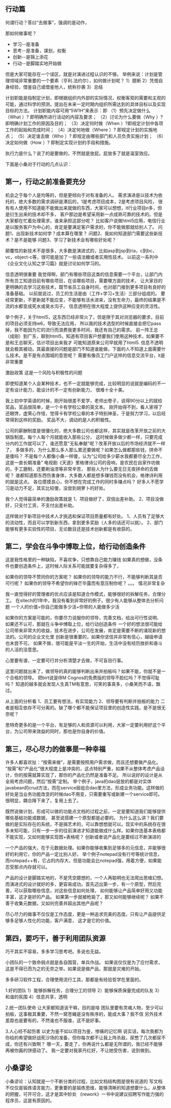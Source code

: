 ## 行动篇

何谓行动？答曰“去做事”，强调的是动作，

那如何做事呢？

- 学习--是准备
- 思考--是准备，谋划，权衡
- 创新--是锦上添花
- 行动--是脚踏实地开始做

但是大家可能存在一个误区，就是对演进过程认识的不够。
举例来说：计划是管理领域非常重要的一个要素（亨利.法约尔），如何做计划呢？
1）臆断
2）凭借自身经验，借鉴自己或借鉴他人，统称抄袭
3）总结

计划职能是指制定计划，即根据组织内外部的实际情况，权衡客观的需要和主观的可能，通过科学的预测，提出在未来一定时期内组织所需达到的具体目标以及实现目标的方法。
计划职能内容可用“5W1H”来表示：即
（1）预先决定做什么（What ）? 即明确所进行活动的内容及要求；
（2）讨论为什么要做（Why ）?即明确计划工作的原因及目的；
（3）决定何时做（When ）?即规定计划中各项工作的起始和完成时间；
（4）决定何地做（Where ）? 即规定计划的实施地点；
（5）决定谁去做（Who ）? 即规定由哪些部门和人员负责实施计划；
（6）决定如何做（How ）? 即制定实现计划的手段和措施。


执行力是什么？说了的是要做的，不然就是放屁。屁放多了就是温室效应。

下面是小桑对于行动的几点认识：

## 第一，行动之前准备要充分

机会之于每个人是均等的，但是更倾向于对有准备的人。
需求演进是以技术为依托的，绝大多数的需求调研是滞后的，1是考虑项目成本，2是考虑项目风险，
很有有人使用不知道能不能做出来就做的东西，大家可以想想，it行业项目n多，但是衍生出来的技术却不多，
客户那边是希望采用新一点成熟可靠的技术的。但是大家都在忙着处理需求，谁来承担这部分呢？
比如客户说做html5应用，电信行业是以服务客户为中心的，肯定是要满足客户需求的，你不能做那就给别人了。
问题1、出现新技术如何学？成本算在哪里？
问题2、我如何知道部门需要这些新技术？是不是能够
问题3、学习了新技术会有哪些好处呢？

颠覆性的新技术不是很多，大多数是演进式的，比如asp到jsp到ria，c到bc，vc，object-c等，很可能是加了一些语法糖或者实用性技术。
以前这一系列中《企业文化认知之学习篇》就是讨论如何学习的。

信息透明很重要
我觉得啊，部门有哪些项目这类的信息需要一个平台，让部门内所有员工知道目前有哪些项目，在谈哪些项目，需要哪方面的技术，
让大家目的更明确的去学习这些技术，既节省员工自身时间，也对部门接到更多项目有良好的准备基础。
以前就说过，员工的生活是由（工作+学习+生活）三部分组成的。
要经常更新，不更新就不能应变，不能够有活水进来，没有生命力，最终的结果是不流的水都变成死水或臭水沟子。
信息透明在很大程度上提供这种应变的灵活性。

举个例子，关于html5，这东西已经非常火了，但是限于其对浏览器的要求，目前的项目必须支持ie6，导致无法应用，
所以我的技术选型的时候直接会把它pass掉，我不能因为它的流行而浪费我更多时间，我还有自己的需求。
前一阵王总（成刚）到广东，聊到html5，知道有项目客户想要我们使用这种技术，如果要不是和王总聊天，估计项目出来我才
可能知道原来公司早就用了html5.
信息不透明就会极其被动。其最直接的问题是部门不知道谁能做，下面的人不知道上面需要什么技术。是不是有点围城的意思呢？
需要有像员工门户这样的信息交流平台，it是非常重要

激励政策
这是一个风险与积极性的问题

即使知道某个人会某种技术，也不一定就能够完成，比较明显的说就是编码的不一定有设计能力，能设计的不一定有创新能力，
很难十全十美。

我上初中学英语的时候，刚开始很差不爱学，老师出卷子，说得90分以上的就给奖品，奖品很简单，是一个卡有学校公章的英文本。
刚开始得不到，看人家得了还眼馋，虚荣心作怪，觉得卡有学校公章的本子特别神圣，于是努力学习，以后经常得到这样的奖励。
奖品不大，调动的是人的积极性。

公司的薪酬制度是很僵化的，绝大多数公司也都这样，其实就是改革开放之前的大锅饭制度。每个人每个月就能收入那些公分，
这时候做多做少都一样，只要完成分内的工作就可以了，谁还愿意"无私奉献"呢？改革开放以后的市场经济就不一样了，
多做多的，为什么那么多人那么累还要做呢？如果怎么做都那些钱，拼命不是傻吗？
不是每个人都像小桑一样傻，认为“公司给多少薪水我都要尽全力工作，这是一直长期准备”
电视剧《天道》里格律诗公司的音响，是农民在自家作坊做的，手工磨制，还要刷油漆等非常辛苦，
那些人为什么要无日无夜拼命的去做呢？
谁都知道那东西伤害身体，大多数人都是想多赚钱而没有机会，格律诗利用的就是这点。
各位摸摸良心，你不想在完成工作的同时多赚点吗？
好多人不愿学习是动力不足，其实比较傻，没尝到胡萝卜的好处。

我个人觉得最简单的激励政策就是
1、项目做好了，双倍出差补助。
2、项目没做好，只支付工资，不支付出差补助。

这样做对于新项目中技术人才挑选和保证项目质量都有好处。
1、人员有了足够大的流动性，而且可以学到新东西，拿到更多奖励（人多的话还可以挑）。
2、部门能够有更多实验性的项目，无论数目还是技术创新都是有收获的。



## 第二，学会在斗争中博取上位，给行动创造条件
这是我性格里的一种缺陷，不喜欢争，只想靠自己能力赚钱
如果真的想做，没条件也要创造条件上，这时候人际关系可能就要复杂得多了，

如果你的领导不赞同你的方案呢？
如果你的领导的能力不行，不能够判断其是否可行呢？
如果你的领导不希望你的锋芒毕露而有意压制你呢？
。。。
情况非常复杂

我一直觉得好的管理者的优点应该是知道合作模式，能够很好的拆解任务，合理分工。
在sitech的1年中，我没有看到非常好的例子。很少有人能够从整体去分析问题
一个人的价值=你自己能做多少活+你带的人能做多少活

如果你的方案是可能的，你要尽力说服你的领导，完善文档，给出可行性说明、
如果还不认可，那就在斗争中博取上位，给行动创造条件
一个好的想法很可能给公司带来非常大的收益，技术在进步，公司在发展，肯定是需要不断的涌现新的想法的。公司的企业文化里
创新是很重要的，如果你坚信并非常有信心，越级申请也未尝不可。
如果不做，很可能是平淡一生的开始，生活中没有经历挫折和奋斗的人活的没意思。

心里要有谱，一定要可行并分析清楚才去做，不可盲目行事。

这里问题就出来了，做领导的真的能够判断出来并拍板吗？如果不能，你就不是一个合格的领导。
把birt说是IBM Cognos的免费版的领导不脸红吗？不觉得可耻吗？
知道的越多就会发现人生真TM有意思，可笑的事真多，小桑笑而不语，飘过。

从上面的分析看
1、员工要有想法，有实现能力
2、领导要有判断并拍板的能力
二者是相互依存不可分离的。缺了哪个都不能保证项目里的创造性实践，是不是很无奈呢？

思特奇更多的是一个平台，有足够的人和资源可以利用，大家一定要利用好这个平台，为公司带来效益的同时，那也是你自身的价值。



## 第三，尽心尽力的做事是一种幸福

许多人都喜欢扯：“按需来做”，是需要按照用户需求做，而且还想要做产品化。
“按需”和“产品化”很大程度上是冲突的，这点特别严重，如果不从整体考虑产品设计，你的按需就算实现了，那你的产品化仍然是准备不足。
所以说好的设计是从全局考虑问题，然后“按需”定制。
举个例子，java的dao层放的都是对实体javabean的crud方法，而在service层组合dao里方法，形成业务功能。这样做的好处是当业务功能改变的时候dao不用变，只需要重写或新建一个service即可。很明显，耦合降下来了，复用上去了。

既然说做计划，形成可以做的功能点文档的过程之前，一定是要知道我们能够提供哪些基础功能或数据，
甚至说搭建一个原型都是必要的。
为什么这么讲？我们要做的是实际存在的系统，不是搞艺术的，可以靠想想就可以。现实中的系统存在很多未知可能，只有一步一步的往前演进才知道能做成什么样。如果你连基本表格都不能实现，又如何能够实现图+表格呢？
创新或者说产品化是要经过不断演进的

一个产品的强大，在于元数据处理。如果你能够收集到足够多的元信息，并能够很好的利用它，你的产品一定比别人好。
举个例子notepad没有行号等统计信息，而notepad++有，它占的内存大，但是功能会比notepad强，用着方便，如果能忍受那点内存就可以。

产品的设计是脚踏实地的，不是凭空臆想的，一个人再聪明也无法爬出思维幻想。
而演进式的设计就好的多，更容易成功。首先迈出第一步，有一个原型，然后完善，可以获取哪些信息，对这些信息如何处理，
如何能够让产品简单好用又功能丰富，这才是好的产品。
如果第一步就被枪毙了，那又如何能够继续呢？
如果不善于收集元数据，又如何完善并超出其他产品呢？

尽心尽力的做事不仅仅是工作态度，更是一种追求完美的态度。只有让产品提供足够多足够人性化的功能，客户满意，
这才是它的价值。

## 第四，要巧干，善于利用团队资源

巧干其实不容易，多多学习思考吧。多说也无益。

小团队的一个致命弱点就是各自围营，单兵作战。
如果说仅仅是为了应付需求，这是不得已而为之的无奈之举。如果说是做产品，那就是灾难的开始。

多多研习软件工程，合理使用流行工具，那都是有经验哲学在里面的。

1.好的团队
	1）能够拆解任务，合理分工的领导
	2）能够保质保量完成的队友
	3）和谐的氛围
	4）信息共享，透明


2.统一团队使命
让大家都知道该干嘛，目的是啥
团队里要有灵魂人物，至少可以拍板，这事极其重要，不然一窝苍蝇是没有秩序的，能成大事？我不信
另外技术差距也是要有的，不然谁也不服谁，这不是好事。

3.人心经不起伤害
以史为鉴不如以项目为鉴，惨痛的记忆啊
说实话，每次我都为你给的希望做好战死沙场的准备，但你每次都不让我上阵杀敌，尿憋了几次都尿不成，你还有兴致啊？
哪一天，要走了，你再说什么都是无所谓的，我已经不能够再被你画的饼感动了。
我一定要对我家丹红好，不让她受伤害，说到做到。


## 小桑谬论

小桑谬论：认知就是一个不断分类的过程，比如文档结构图是很有说道的
写文档不仅仅是锻炼语言能力，更重要的是锻炼思维，能够清晰的知道想要什么，从整体的把握，可开可合，这才是其中妙处
《rework》一书中说建议招聘写作能力强的程序员，这是有原因的。
